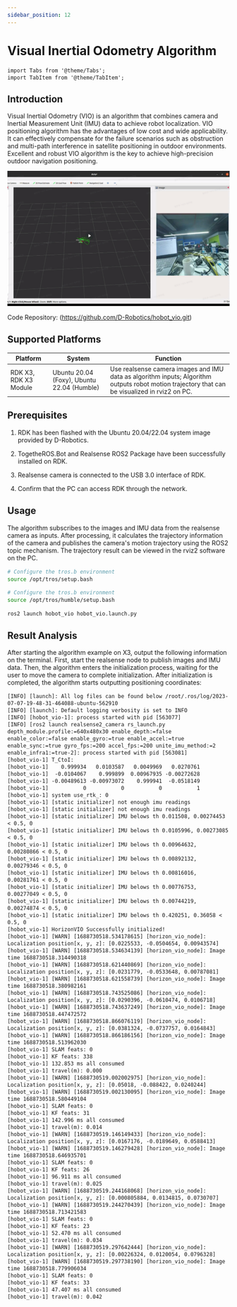 ```yaml
---
sidebar_position: 12
---
```

# Visual Inertial Odometry Algorithm


```mdx-code-block
import Tabs from '@theme/Tabs';
import TabItem from '@theme/TabItem';
```

## Introduction

Visual Inertial Odometry (VIO) is an algorithm that combines camera and Inertial Measurement Unit (IMU) data to achieve robot localization. VIO positioning algorithm has the advantages of low cost and wide applicability. It can effectively compensate for the failure scenarios such as obstruction and multi-path interference in satellite positioning in outdoor environments. Excellent and robust VIO algorithm is the key to achieve high-precision outdoor navigation positioning.

![](/../static/img/05_Robot_development/03_boxs/function/image/box_adv/hobot_vio_rviz.jpeg)

Code Repository:  (https://github.com/D-Robotics/hobot_vio.git)

## Supported Platforms

| Platform                       | System | Function                                            |
| ------------------------------ | ---------------- | ------------------------------------------------------------ |
| RDK X3, RDK X3 Module | Ubuntu 20.04 (Foxy), Ubuntu 22.04 (Humble) | Use realsense camera images and IMU data as algorithm inputs; Algorithm outputs robot motion trajectory that can be visualized in rviz2 on PC. |

## Prerequisites

1. RDK has been flashed with the  Ubuntu 20.04/22.04 system image provided by D-Robotics.

2. TogetheROS.Bot and Realsense ROS2 Package have been successfully installed on RDK.

3. Realsense camera is connected to the USB 3.0 interface of RDK.

4. Confirm that the PC can access RDK through the network.

## Usage

The algorithm subscribes to the images and IMU data from the realsense camera as inputs. After processing, it calculates the trajectory information of the camera and publishes the camera's motion trajectory using the ROS2 topic mechanism. The trajectory result can be viewed in the rviz2 software on the PC. 

<Tabs groupId="tros-distro">
<TabItem value="foxy" label="Foxy">

```bash
# Configure the tros.b environment
source /opt/tros/setup.bash
```

</TabItem>

<TabItem value="humble" label="Humble">

```bash
# Configure the tros.b environment
source /opt/tros/humble/setup.bash
```

</TabItem>

</Tabs>

```shell
ros2 launch hobot_vio hobot_vio.launch.py 
```

## Result Analysis

After starting the algorithm example on X3, output the following information on the terminal. First, start the realsense node to publish images and IMU data. Then, the algorithm enters the initialization process, waiting for the user to move the camera to complete initialization. After initialization is completed, the algorithm starts outputting positioning coordinates:

```text
[INFO] [launch]: All log files can be found below /root/.ros/log/2023-07-07-19-48-31-464088-ubuntu-562910
[INFO] [launch]: Default logging verbosity is set to INFO
[INFO] [hobot_vio-1]: process started with pid [563077]
[INFO] [ros2 launch realsense2_camera rs_launch.py  depth_module.profile:=640x480x30 enable_depth:=false enable_color:=false enable_gyro:=true enable_accel:=true enable_sync:=true gyro_fps:=200 accel_fps:=200 unite_imu_method:=2 enable_infra1:=true-2]: process started with pid [563081]
[hobot_vio-1] T_CtoI:
[hobot_vio-1]    0.999934   0.0103587   0.0049969   0.0270761
[hobot_vio-1]  -0.0104067    0.999899  0.00967935 -0.00272628
[hobot_vio-1] -0.00489613 -0.00973072    0.999941  -0.0518149
[hobot_vio-1]           0           0           0           1
[hobot_vio-1] system use_rtk_: 0
[hobot_vio-1] [static initializer] not enough imu readings
[hobot_vio-1] [static initializer] not enough imu readings
[hobot_vio-1] [static initializer] IMU belows th 0.011508, 0.00274453 < 0.5, 0
[hobot_vio-1] [static initializer] IMU belows th 0.0105996, 0.00273085 < 0.5, 0
[hobot_vio-1] [static initializer] IMU belows th 0.00964632, 0.00280866 < 0.5, 0
[hobot_vio-1] [static initializer] IMU belows th 0.00892132, 0.00279346 < 0.5, 0
[hobot_vio-1] [static initializer] IMU belows th 0.00816016, 0.00281761 < 0.5, 0
[hobot_vio-1] [static initializer] IMU belows th 0.00776753, 0.00277049 < 0.5, 0
[hobot_vio-1] [static initializer] IMU belows th 0.00744219, 0.00274874 < 0.5, 0
[hobot_vio-1] [static initializer] IMU belows th 0.420251, 0.36058 < 0.5, 0
[hobot_vio-1] HorizonVIO Successfully initialized!
[hobot_vio-1] [WARN] [1688730518.534178615] [horizon_vio_node]: Localization position[x, y, z]: [0.0225533, -0.0504654, 0.00943574]
[hobot_vio-1] [WARN] [1688730518.534634139] [horizon_vio_node]: Image time 1688730518.314490318
[hobot_vio-1] [WARN] [1688730518.621440869] [horizon_vio_node]: Localization position[x, y, z]: [0.0231779, -0.0533648, 0.00787081]
[hobot_vio-1] [WARN] [1688730518.621558739] [horizon_vio_node]: Image time 1688730518.380982161
[hobot_vio-1] [WARN] [1688730518.743525086] [horizon_vio_node]: Localization position[x, y, z]: [0.0290396, -0.0610474, 0.0106718]
[hobot_vio-1] [WARN] [1688730518.743637249] [horizon_vio_node]: Image time 1688730518.447472572
[hobot_vio-1] [WARN] [1688730518.866076119] [horizon_vio_node]: Localization position[x, y, z]: [0.0381324, -0.0737757, 0.0164843]
[hobot_vio-1] [WARN] [1688730518.866186156] [horizon_vio_node]: Image time 1688730518.513962030
[hobot_vio-1] SLAM feats: 0
[hobot_vio-1] KF feats: 338
[hobot_vio-1] 132.853 ms all consumed
[hobot_vio-1] travel(m): 0.000
[hobot_vio-1] [WARN] [1688730519.002002975] [horizon_vio_node]: Localization position[x, y, z]: [0.05018, -0.088422, 0.0240244]
[hobot_vio-1] [WARN] [1688730519.002130095] [horizon_vio_node]: Image time 1688730518.580449104
[hobot_vio-1] SLAM feats: 0
[hobot_vio-1] KF feats: 31
[hobot_vio-1] 142.996 ms all consumed
[hobot_vio-1] travel(m): 0.014
[hobot_vio-1] [WARN] [1688730519.146149433] [horizon_vio_node]: Localization position[x, y, z]: [0.0167176, -0.0189649, 0.0588413]
[hobot_vio-1] [WARN] [1688730519.146279428] [horizon_vio_node]: Image time 1688730518.646935701
[hobot_vio-1] SLAM feats: 0
[hobot_vio-1] KF feats: 26
[hobot_vio-1] 96.911 ms all consumed
[hobot_vio-1] travel(m): 0.025
[hobot_vio-1] [WARN] [1688730519.244168068] [horizon_vio_node]: Localization position[x, y, z]: [0.000805884, 0.0134815, 0.0730707]
[hobot_vio-1] [WARN] [1688730519.244270439] [horizon_vio_node]: Image time 1688730518.713421583
[hobot_vio-1] SLAM feats: 0
[hobot_vio-1] KF feats: 23
[hobot_vio-1] 52.470 ms all consumed
[hobot_vio-1] travel(m): 0.034
[hobot_vio-1] [WARN] [1688730519.297642444] [horizon_vio_node]: Localization position[x, y, z]: [0.00226324, 0.0120054, 0.0796328]
[hobot_vio-1] [WARN] [1688730519.297738190] [horizon_vio_node]: Image time 1688730518.779906034
[hobot_vio-1] SLAM feats: 0
[hobot_vio-1] KF feats: 33
[hobot_vio-1] 47.407 ms all consumed
[hobot_vio-1] travel(m): 0.042
